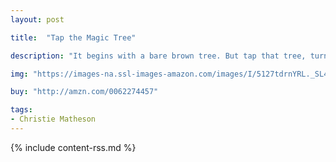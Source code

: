 ```yaml
---
layout: post

title:  "Tap the Magic Tree"

description: "It begins with a bare brown tree. But tap that tree, turn the page, and one bright green leaf has sprouted! Tap again—one, two, three, four—and four more leaves have grown on the next page. Pat, clap, wiggle, jiggle, and see blossoms bloom, apples grow, and the leaves swirl away with the autumn breeze. The collage-and-watercolor art evokes the bright simplicity of Lois Ehlert and Eric Carle and the interactive concept will delight fans of <em>Pat the Bunny</em>. Combining a playful spirit and a sense of wonder about nature, Christie Matheson has created a new modern classic that is a winner in every season—and every story time!"

img: "https://images-na.ssl-images-amazon.com/images/I/5127tdrnYRL._SL480_.jpg"

buy: "http://amzn.com/0062274457"

tags:
- Christie Matheson
---
```


{% include content-rss.md %}